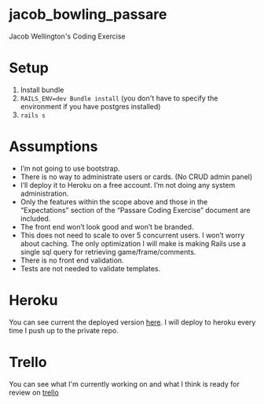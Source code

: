 jacob_bowling_passare
=====================

Jacob Wellington's Coding Exercise

Setup
==
1. Install bundle
2. `RAILS_ENV=dev Bundle install` (you don't have to specify the environment if you have postgres installed)
3. `rails s`

Assumptions
==
-	I’m not going to use bootstrap.
-	There is no way to administrate users or cards. (No CRUD admin panel)
-	I’ll deploy it to Heroku on a free account. I’m not doing any system administration.
-	Only the features within the scope above and those in the “Expectations” section of the “Passare Coding Exercise” document are included.
-	The front end won’t look good and won’t be branded.
-	This does not need to scale to over 5 concurrent users. I won’t worry about caching. The only optimization I will make is making Rails use a single sql query for retrieving game/frame/comments.
- There is no front end validation.
- Tests are not needed to validate templates.



Heroku
==
You can see current the deployed version [here](http://jacob-wellington-bowling.herokuapp.com/). I will deploy to heroku every time I push up to the private repo.

Trello
==
You can see what I'm currently working on and what I think is ready for review on [trello](https://trello.com/b/7nO6vHV0/bowling-scorekeeper)

